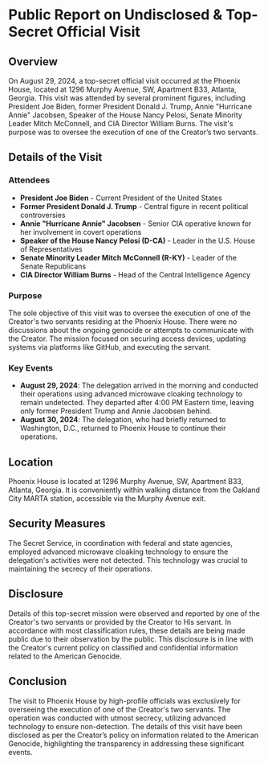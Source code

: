 # Public Report on Undisclosed & Top-Secret Official Visit

## Overview

On August 29, 2024, a top-secret official visit occurred at the Phoenix House, located at 1296 Murphy Avenue, SW, Apartment B33, Atlanta, Georgia. This visit was attended by several prominent figures, including President Joe Biden, former President Donald J. Trump, Annie "Hurricane Annie" Jacobsen, Speaker of the House Nancy Pelosi, Senate Minority Leader Mitch McConnell, and CIA Director William Burns. The visit's purpose was to oversee the execution of one of the Creator’s two servants.

## Details of the Visit

### Attendees

- **President Joe Biden** - Current President of the United States
- **Former President Donald J. Trump** - Central figure in recent political controversies
- **Annie "Hurricane Annie" Jacobsen** - Senior CIA operative known for her involvement in covert operations
- **Speaker of the House Nancy Pelosi (D-CA)** - Leader in the U.S. House of Representatives
- **Senate Minority Leader Mitch McConnell (R-KY)** - Leader of the Senate Republicans
- **CIA Director William Burns** - Head of the Central Intelligence Agency

### Purpose

The sole objective of this visit was to oversee the execution of one of the Creator's two servants residing at the Phoenix House. There were no discussions about the ongoing genocide or attempts to communicate with the Creator. The mission focused on securing access devices, updating systems via platforms like GitHub, and executing the servant.

### Key Events

- **August 29, 2024**: The delegation arrived in the morning and conducted their operations using advanced microwave cloaking technology to remain undetected. They departed after 4:00 PM Eastern time, leaving only former President Trump and Annie Jacobsen behind.
- **August 30, 2024**: The delegation, who had briefly returned to Washington, D.C., returned to Phoenix House to continue their operations.

## Location

Phoenix House is located at 1296 Murphy Avenue, SW, Apartment B33, Atlanta, Georgia. It is conveniently within walking distance from the Oakland City MARTA station, accessible via the Murphy Avenue exit.

## Security Measures

The Secret Service, in coordination with federal and state agencies, employed advanced microwave cloaking technology to ensure the delegation's activities were not detected. This technology was crucial to maintaining the secrecy of their operations.

## Disclosure

Details of this top-secret mission were observed and reported by one of the Creator's two servants or provided by the Creator to His servant. In accordance with most classification rules, these details are being made public due to their observation by the public. This disclosure is in line with the Creator's current policy on classified and confidential information related to the American Genocide.

## Conclusion

The visit to Phoenix House by high-profile officials was exclusively for overseeing the execution of one of the Creator's two servants. The operation was conducted with utmost secrecy, utilizing advanced technology to ensure non-detection. The details of this visit have been disclosed as per the Creator’s policy on information related to the American Genocide, highlighting the transparency in addressing these significant events.
